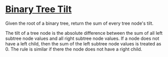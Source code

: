 # [Binary Tree Tilt](https://leetcode.com/problems/binary-tree-tilt/)

Given the root of a binary tree, return the sum of every tree node's tilt.  

The tilt of a tree node is the absolute difference between the sum of all left subtree node values and all right subtree node values. If a node does not have a left child, then the sum of the left subtree node values is treated as 0. The rule is similar if there the node does not have a right child.  